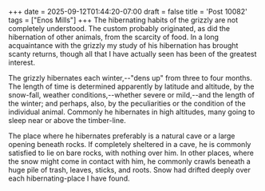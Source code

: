 +++
date = 2025-09-12T01:44:20-07:00
draft = false
title = 'Post 10082'
tags = ["Enos Mills"]
+++
The hibernating habits of the grizzly are not completely understood. The custom probably originated, as did the hibernation of other animals, from the scarcity of food. In a long acquaintance with the grizzly my study of his hibernation has brought scanty returns, though all that I have actually seen has been of the greatest interest.

The grizzly hibernates each winter,--"dens up" from three to four months. The length of time is determined apparently by latitude and altitude, by the snow-fall, weather conditions,--whether severe or mild,--and the length of the winter; and perhaps, also, by the peculiarities or the condition of the individual animal. Commonly he hibernates in high altitudes, many going to sleep near or above the timber-line.

The place where he hibernates preferably is a natural cave or a large opening beneath rocks. If completely sheltered in a cave, he is commonly satisfied to lie on bare rocks, with nothing over him. In other places, where the snow might come in contact with him, he commonly crawls beneath a huge pile of trash, leaves, sticks, and roots. Snow had drifted deeply over each hibernating-place I have found.

